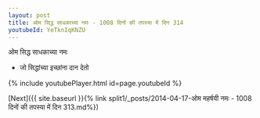 ```yaml
---
layout: post
title: ओम सिद्ध साधकाच्या नमः - 1008 दिनों की तपस्या में दिन 314
youtubeId: YeTknIqKNZU
---
```

 
 
 ओम सिद्ध साधकाच्या नमः  
 
 -  जो सिद्धांच्या इच्छांना दान देतो 
 
  
 
  
 
 
 
 
 
 


{% include youtubePlayer.html id=page.youtubeId %}
 
[Next]({{ site.baseurl }}{% link  split1/_posts/2014-04-17-ओम महर्षयी नमः - 1008 दिनों की तपस्या में दिन 313.md%})
 
